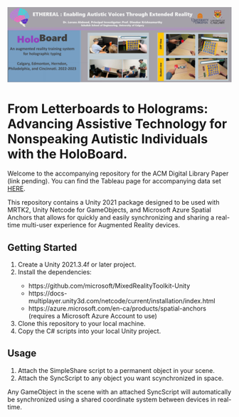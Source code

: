 ![HoloBoard banner](/Banner.jpg "HoloBoard")

# From Letterboards to Holograms: Advancing Assistive Technology for Nonspeaking Autistic Individuals with the HoloBoard.

Welcome to the accompanying repository for the ACM Digital Library Paper (link pending). You can find the Tableau page for accompanying data set [HERE](https://public.tableau.com/app/profile/lorans.alabood/viz/Dashboardproject_17085671823810/HoloBoard2022-2023).

This repository contains a Unity 2021 package designed to be used with MRTK2, Unity Netcode for GameObjects, and Microsoft Azure Spatial Anchors that allows for quickly and easily synchronizing and sharing a real-time multi-user experience for Augmented Reality devices.

## Getting Started

<ol>
    <li> Create a Unity 2021.3.4f or later project. </li>
    <li> Install the dependencies: </li>
    <ul>
        <li> https://github.com/microsoft/MixedRealityToolkit-Unity </li>
        <li> https://docs-multiplayer.unity3d.com/netcode/current/installation/index.html </li>
        <li> https://azure.microsoft.com/en-ca/products/spatial-anchors (requires a Microsoft Azure Account to use) </li>
    </ul>
    <li> Clone this repository to your local machine. </li>
    <li> Copy the C# scripts into your local Unity project. </li>
</ol>

## Usage

<ol>
    <li> Attach the SimpleShare script to a permanent object in your scene. </li>
    <li> Attach the SyncScript to any object you want scynchronized in space. </li>
</ol>

Any GameObject in the scene with an attached SyncScript will automatically be synchronized using a shared coordinate system between devices in real-time.